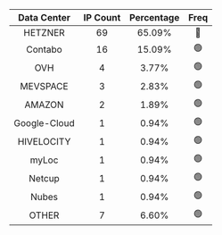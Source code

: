 | Data Center | IP Count | Percentage | Freq |
|:------------:|:--------:|:-----------:|:-----:|
| HETZNER | 69 | 65.09% | 🔴 |
| Contabo | 16 | 15.09% | 🟢 |
| OVH | 4 | 3.77% | 🟢 |
| MEVSPACE | 3 | 2.83% | 🟢 |
| AMAZON | 2 | 1.89% | 🟢 |
| Google-Cloud | 1 | 0.94% | 🟢 |
| HIVELOCITY | 1 | 0.94% | 🟢 |
| myLoc | 1 | 0.94% | 🟢 |
| Netcup | 1 | 0.94% | 🟢 |
| Nubes | 1 | 0.94% | 🟢 |
| OTHER | 7 | 6.60% | 🟢 |
